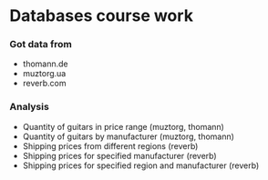 # Databases course work
### Got data from
+ thomann.de
+ muztorg.ua
+ reverb.com
### Analysis
+ Quantity of guitars in price range (muztorg, thomann)
+ Quantity of guitars by manufacturer (muztorg, thomann)
+ Shipping prices from different regions (reverb)
+ Shipping prices for specified manufacturer (reverb)
+ Shipping prices for specified region and manufaсturer (reverb)